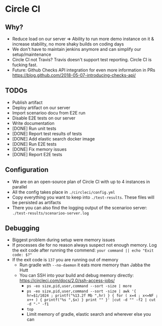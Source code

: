 # Circle CI

## Why?

* Reduce load on our server => Ability to run more demo instance on it & increase stability, no more shaky builds on coding days
* We don't have to maintain jenkins anymore and can simplify our setup/maintenance
* Circle CI not Travis? Travis doesn't support test reporting. Circle CI is fucking fast.
* Future: Github Checks API integration for even more information in PRs https://blog.github.com/2018-05-07-introducing-checks-api/

## TODOs

* Publish artifact
* Deploy artifact on our server
* Import scenarioo docu from E2E run
* Disable E2E tests on our server
* Write documentation
* [DONE] Run unit tests
* [DONE] Report test results of tests
* [DONE] Add elastic search docker image
* [DONE] Run E2E tests
* [DONE] Fix memory issues
* [DONE] Report E2E tests

## Configuration

* We are on an open-source plan of Circle CI with up to 4 instances in parallel
* All the config takes place in `./circleci/config.yml`
* Copy everything you want to keep into `./test-results`. These files will be persisted as artifacts
* There you can also find the logging output of the scenarioo server: `./test-results/scenarioo-server.log`



## Debugging

* Biggest problem during setup were memory issues
* If processes die for no reason always suspect not enough memory. Log the exit code after running the commend:
`your command || echo "Exit code: $?"`
* If the exit code is `137` you are running out of memory
    * Run gradle with `--no-daemon` it eats more memory than Jabba the Hutt
    * You can SSH into your build and debug memory directly: https://circleci.com/docs/2.0/ssh-access-jobs/
        * `ps -eo size,pid,user,command --sort -size | more`
        * `ps -eo size,pid,user,command --sort -size | awk '{ hr=$1/1024 ; printf("%13.2f Mb ",hr) } { for ( x=4 ; x<=NF ; x++ ) { printf("%s ",$x) } print "" }' |cut -d "" -f2 | cut -d "-" -f1`
        * `top`
        * Limit memory of gradle, elastic search and wherever else you can
    


